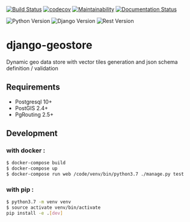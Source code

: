 [![Build Status](https://travis-ci.org/Terralego/django-geostore.svg?branch=master)](https://travis-ci.org/Terralego/django-geostore/)
[![codecov](https://codecov.io/gh/Terralego/django-geostore/branch/master/graph/badge.svg)](https://codecov.io/gh/Terralego/django-geostore)
[![Maintainability](https://api.codeclimate.com/v1/badges/b6119d8175fa6f5f5949/maintainability)](https://codeclimate.com/github/Terralego/django-geostore/maintainability)
[![Documentation Status](https://readthedocs.org/projects/django-geostore/badge/?version=latest)](https://django-geostore.readthedocs.io/en/latest/?badge=latest)

![Python Version](https://img.shields.io/badge/python-%3E%3D%203.6-blue.svg)
![Django Version](https://img.shields.io/badge/django-%3E%3D%202.2%2C<3.0-blue.svg)
![Rest Version](https://img.shields.io/badge/django--rest--framework-%3E%3D%203.8.0-blue)

# django-geostore

Dynamic geo data store with vector tiles generation and json schema definition / validation

## Requirements

* Postgresql 10+
* PostGIS 2.4+
* PgRouting 2.5+

## Development

### with docker :
```bash
$ docker-compose build
$ docker-compose up
$ docker-compose run web /code/venv/bin/python3.7 ./manage.py test
```

### with pip :
```bash
$ python3.7 -m venv venv
$ source activate venv/bin/activate
pip install -e .[dev]
```
